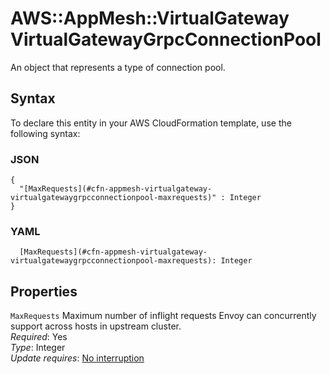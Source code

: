 # AWS::AppMesh::VirtualGateway VirtualGatewayGrpcConnectionPool<a name="aws-properties-appmesh-virtualgateway-virtualgatewaygrpcconnectionpool"></a>

An object that represents a type of connection pool\.

## Syntax<a name="aws-properties-appmesh-virtualgateway-virtualgatewaygrpcconnectionpool-syntax"></a>

To declare this entity in your AWS CloudFormation template, use the following syntax:

### JSON<a name="aws-properties-appmesh-virtualgateway-virtualgatewaygrpcconnectionpool-syntax.json"></a>

```
{
  "[MaxRequests](#cfn-appmesh-virtualgateway-virtualgatewaygrpcconnectionpool-maxrequests)" : Integer
}
```

### YAML<a name="aws-properties-appmesh-virtualgateway-virtualgatewaygrpcconnectionpool-syntax.yaml"></a>

```
  [MaxRequests](#cfn-appmesh-virtualgateway-virtualgatewaygrpcconnectionpool-maxrequests): Integer
```

## Properties<a name="aws-properties-appmesh-virtualgateway-virtualgatewaygrpcconnectionpool-properties"></a>

`MaxRequests`  <a name="cfn-appmesh-virtualgateway-virtualgatewaygrpcconnectionpool-maxrequests"></a>
Maximum number of inflight requests Envoy can concurrently support across hosts in upstream cluster\.  
*Required*: Yes  
*Type*: Integer  
*Update requires*: [No interruption](https://docs.aws.amazon.com/AWSCloudFormation/latest/UserGuide/using-cfn-updating-stacks-update-behaviors.html#update-no-interrupt)